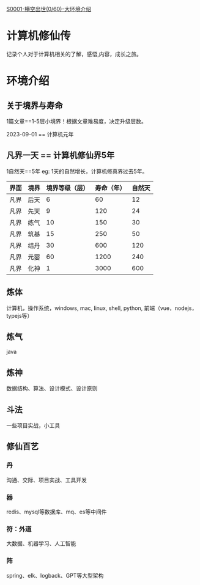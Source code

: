 [S0001-横空出世(0/60)-大环境介绍](../README.md)

# 计算机修仙传
记录个人对于计算机相关的了解，感悟,内容，成长之旅。

# 环境介绍
## 关于境界与寿命

1篇文章==1-5层小境界！根据文章难易度，决定升级层数。

2023-09-01 == 计算机元年

## 凡界一天 == 计算机修仙界5年
1自然天==5年
eg: 1天的自然增长，计算机修真界过去5年。

| 界面 | 境界 | 境界等级（层） | 寿命（年）| 自然天 |
| -- | -- | -- | -- | -- |
| 凡界 | 后天| 6 | 60 | 12 |
| 凡界 | 先天| 9 | 120 | 24 |
| 凡界 | 练气| 10 | 150 | 30 |
| 凡界 | 筑基| 15 | 250 | 50 |
| 凡界 | 结丹| 30 | 600 | 120 |
| 凡界 | 元婴| 60 | 1200 | 240 |
| 凡界 | 化神| 1 | 3000 | 600 |


## 炼体

计算机，操作系统，windows, mac, linux, shell, python, 前端（vue，nodejs，typejs等）

## 炼气
java

## 炼神
数据结构、算法、设计模式、设计原则

## 斗法
一些项目实战，小工具

## 修仙百艺
### 丹
沟通、交际、项目实战、工具开发

### 器
redis、mysql等数据库、mq、es等中间件

### 符：外道
大数据、机器学习、人工智能

### 阵
spring、elk、logback、GPT等大型架构